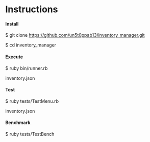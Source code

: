 # Instructions

#### Install

$ git clone https://github.com/un5t0ppab13/inventory_manager.git

$ cd inventory_manager

#### Execute 

$ ruby bin/runner.rb

  inventory.json

#### Test

$ ruby tests/TestMenu.rb

  inventory.json

#### Benchmark

$ ruby tests/TestBench